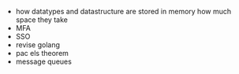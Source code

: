 - how datatypes and datastructure are stored in memory how much space they take
- MFA
- SSO
- revise golang 
- pac els theorem
- message queues